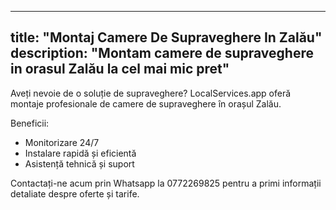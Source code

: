 
---
title: "Montaj Camere De Supraveghere In Zalău"
description: "Montam camere de supraveghere in orasul Zalău la cel mai mic pret"
---


Aveți nevoie de o soluție de supraveghere? 
LocalServices.app oferă montaje profesionale de camere de supraveghere în orașul Zalău. 

Beneficii:
- Monitorizare 24/7
- Instalare rapidă și eficientă
- Asistență tehnică și suport

Contactați-ne acum prin Whatsapp la 0772269825 pentru a primi informații detaliate despre oferte și tarife.
